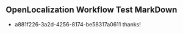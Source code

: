 ## OpenLocalization Workflow Test MarkDown
* a881f226-3a2d-4256-8174-be58317a0611 
thanks!<!--HONumber=Mar16_HO1-->
